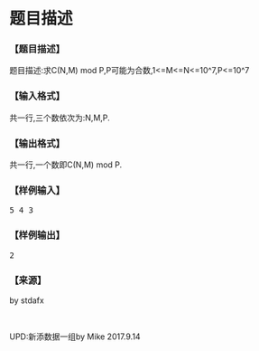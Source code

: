 # 题目描述


<h3>
【题目描述】
</h3>
<p>
题目描述:求C(N,M) mod P,P可能为合数,1&lt;=M&lt;=N&lt;=10^7,P&lt;=10^7
</p>
<h3>
【输入格式】
</h3>
<p>
共一行,三个数依次为:N,M,P.
</p>
<h3>
【输出格式】
</h3>
<p>
共一行,一个数即C(N,M) mod P.
</p>
<h3>
【样例输入】
</h3>
<pre>5 4 3</pre>
<h3>
【样例输出】
</h3>
<pre>2</pre>
<h3>
【来源】
</h3>
<p>
by stdafx
</p>
<p>
<br/>
</p>
<p>
UPD:新添数据一组by Mike 2017.9.14
</p>
